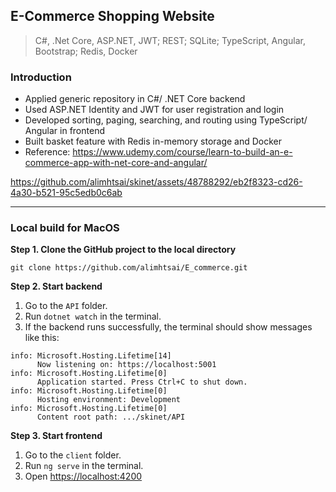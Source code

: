 ## E-Commerce Shopping Website 
> C#, .Net Core, ASP.NET, JWT; REST; SQLite; TypeScript, Angular, Bootstrap; Redis, Docker

### Introduction
* Applied generic repository in C#/ .NET Core backend
* Used ASP.NET Identity and JWT for user registration and login
* Developed sorting, paging, searching, and routing using TypeScript/ Angular in frontend
* Built basket feature with Redis in-memory storage and Docker
* Reference: https://www.udemy.com/course/learn-to-build-an-e-commerce-app-with-net-core-and-angular/

https://github.com/alimhtsai/skinet/assets/48788292/eb2f8323-cd26-4a30-b521-95c5edb0c6ab

----

### Local build for MacOS
<b>Step 1. Clone the GitHub project to the local directory</b>

`git clone https://github.com/alimhtsai/E_commerce.git`

<b>Step 2. Start backend</b>
1. Go to the `API` folder.
2. Run `dotnet watch` in the terminal.
3. If the backend runs successfully, the terminal should show messages like this:
```shell
info: Microsoft.Hosting.Lifetime[14]
      Now listening on: https://localhost:5001
info: Microsoft.Hosting.Lifetime[0]
      Application started. Press Ctrl+C to shut down.
info: Microsoft.Hosting.Lifetime[0]
      Hosting environment: Development
info: Microsoft.Hosting.Lifetime[0]
      Content root path: .../skinet/API
```

<b>Step 3. Start frontend</b>
1. Go to the `client` folder.
2. Run `ng serve` in the terminal.
3. Open [https://localhost:4200](https://localhost:4200/)


